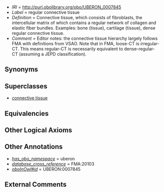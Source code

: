  * *IRI* = http://purl.obolibrary.org/obo/UBERON_0007845
 * *Label* = regular connective tissue
 * *Definition* = Connective tissue, which consists of fibroblasts, the intercellular matrix of which contains a regular network of collagen and elastic fiber bundles. Examples: bone (tissue), cartilage (tissue), dense regular connective tissue.
 * *Comment* = Editor notes: the connective tissue hierarchy largely follows FMA with definitions from VSAO. Note that in FMA, loose-CT is irregular-CT. This means regular-CT is necessarily equivalent to dense-regular-CT (assuming a JEPD classification).

## Synonyms


## Superclasses

 * [connective tissue](../../UBERON/84/UBERON_0002384.md)

## Equivalencies


## Other Logical Axioms


## Other Annotations

 * *[has_obo_namespace](../../ce/oboInOwl#hasOBONamespace.md)* = uberon
 * *[database_cross_reference](../../ef/oboInOwl#hasDbXref.md)* = FMA:20103
 * *[oboInOwl#id](../../id/oboInOwl#id.md)* = UBERON:0007845

## External Comments

